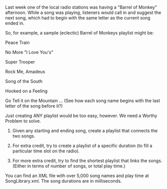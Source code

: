 Last week one of the local radio stations was having a "Barrel of Monkey" afternoon. While a song was playing, listeners would call in and suggest the next song, which had to begin with the same letter as the current song ended in.

So, for example, a sample (eclectic) Barrel of Monkeys playlist might be:

Peace Train 

No More "I Love You's" 

Super Trooper 

Rock Me, Amadeus 

Song of the South

Hooked on a Feeling

Go Tell it on the Mountain
...
(See how each song name begins with the last letter of the song before it?)

Just creating ANY playlist would be too easy, however. We need a Worthy Problem to solve.

1) Given any starting and ending song, create a playlist that connects the
   two songs.

2) For extra credit, try to create a playlist of a specific duration (to
   fill a particular time slot on the radio).

3) For more extra credit, try to find the shortest playlist that links the
   songs. (Either in terms of number of songs, or total play time.)

You can find an XML file with over 5,000 song names and play time at SongLibrary.xml. The song durations are in milliseconds.
